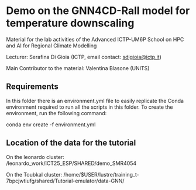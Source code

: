 # Demo on the GNN4CD-Rall model for temperature downscaling
Material for the lab activities of the Advanced ICTP-UM6P School on HPC and AI for Regional Climate Modelling

Lecturer: Serafina Di Gioia (ICTP, email contact: sdigioia@ictp.it)


Main Contributor to the material: Valentina Blasone (UNITS)

## Requirements

In this folder there is an environment.yml file to easily replicate the Conda environment required to run all the scripts in this folder. To create the environment, run the following command:

conda env create -f environment.yml

## Location of the data for the tutorial
On the leonardo cluster:
/leonardo_work/ICT25_ESP/SHARED/demo_SMR4054

On the Toubkal cluster:
/home/$USER/lustre/training_t-7bpcjwtiufg/shared/Tutorial-emulator/data-GNN/
